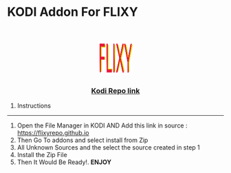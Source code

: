 # KODI Addon For FLIXY

<!-- PROJECT LOGO -->
<br />
<p align="center">
  <a href="https://flixyrepo.github.io">
    <img src="90c552e5d9b7f368819421dcbba8b324 (1).png" alt="Logo" width="80" height="80">
  </a>

  <h3 align="center">  <a href="https://flixyrepo.github.io">
 Kodi Repo link
    </a>
    </h3>
    
   
 1. Instructions
--------------------------------------------------------------------------------
1. Open the File Manager in KODI AND Add this link in source : https://flixyrepo.github.io
2. Then Go To addons and select install from Zip
3. All Unknown Sources and the select the source created in step 1
4. Install the Zip File
5. Then It Would Be Ready!. **ENJOY**

